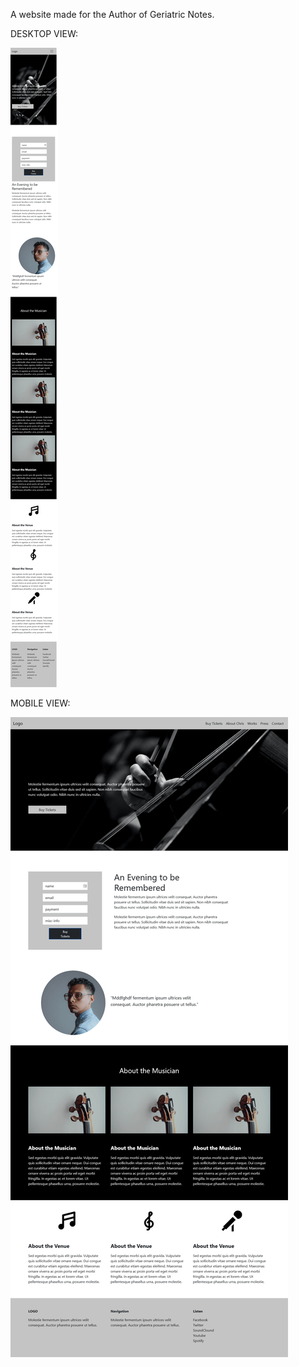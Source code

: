 A website made for the Author of Geriatric Notes.

DESKTOP VIEW:

![image](assets/desktop.png)

MOBILE VIEW:

![image](assets/mobile.png)